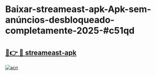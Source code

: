 # Baixar-streameast-apk-Apk-sem-anúncios-desbloqueado-completamente-2025-#c51qd

# <h2><a href="https://ainizakaria.my?title=streameast-apk&ref=24M">🔗👉 🔴 streameast-apk</a></h2>

[![acn](https://github.com/user-attachments/assets/0f9c940e-d8b0-45ae-aac7-cd30a18b3e1c)](https://ainizakaria.my?title=streameast-apk&ref=24M)

